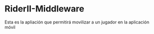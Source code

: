 # RiderII-Middleware
Esta es la apliación que permitirá movilizar a un jugador en la aplicación móvil
